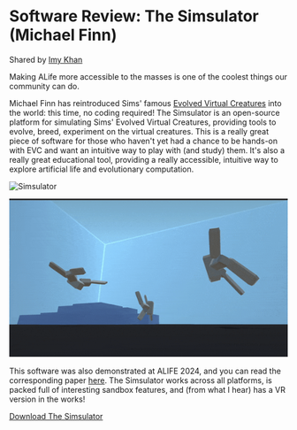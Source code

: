 # Software Review: The Simsulator (Michael Finn)
Shared by [Imy Khan](http://twitter.com/imy_tk)

Making ALife more accessible to the masses is one of the coolest things our community can do.

Michael Finn has reintroduced Sims' famous [Evolved Virtual Creatures](https://karlsims.com/evolved-virtual-creatures.html) into the world: this time, no coding required! The Simsulator is an open-source platform for simulating Sims' Evolved Virtual Creatures, providing tools to evolve, breed, experiment on the virtual creatures. This is a really great piece of software for those who haven't yet had a chance to be hands-on with EVC and want an intuitive way to play with (and study) them. It's also a really great educational tool, providing a really accessible, intuitive way to explore artificial life and evolutionary computation.

![Simsulator](https://github.com/mycoolfin/the-simsulator/raw/main/Media/ground_trial.gif)

![Simsulator](https://github.com/mycoolfin/the-simsulator/raw/main/Media/underwater.gif)

This software was also demonstrated at ALIFE 2024, and you can read the corresponding paper [here](https://direct.mit.edu/isal/proceedings/isal2024/36/84/123510). The Simsulator works across all platforms, is packed full of interesting sandbox features, and (from what I hear) has a VR version in the works!

[Download The Simsulator](https://github.com/mycoolfin/the-simsulator?tab=readme-ov-file)

  
